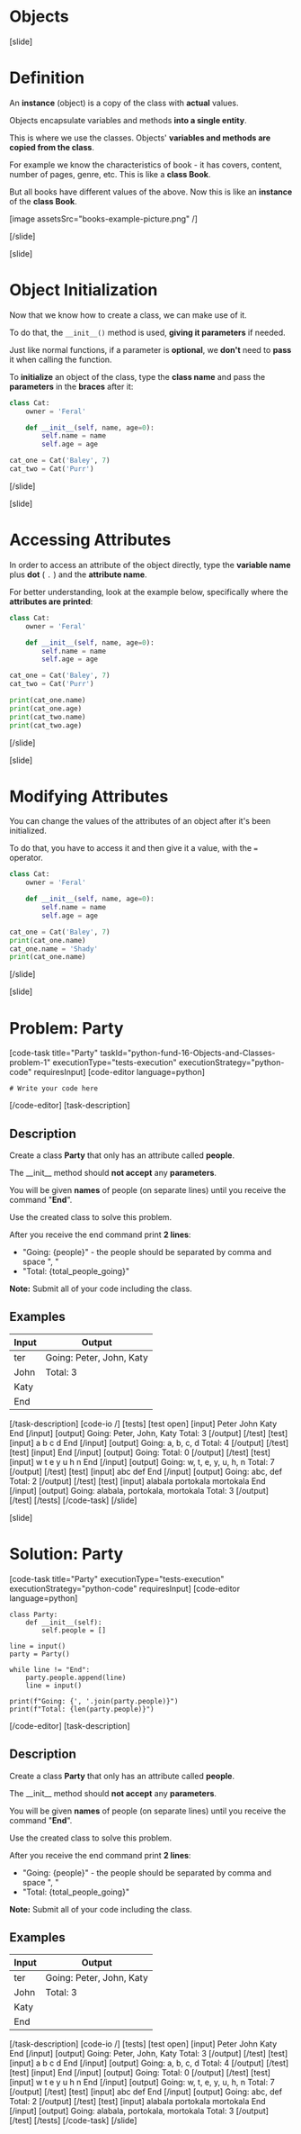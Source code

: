# Objects

[slide]
# Definition

An **instance** (object) is a copy of the class with **actual** values.

Objects encapsulate variables and methods **into a single entity**.

This is where we use the classes. Objects' **variables and methods are copied from the class**.

For example we know the characteristics of book - it has covers, content, number of pages, genre, etc. This is like a **class Book**.

But all books have different values of the above. Now this is like an **instance** of the **class Book**.

[image assetsSrc="books-example-picture.png" /]

[/slide]

[slide]
# Object Initialization

Now that we know how to create a class, we can make use of it.

To do that, the `__init__()` method is used, **giving it parameters** if needed.

Just like normal functions, if a parameter is **optional**, we **don't** need to **pass** it when calling the function.

To **initialize** an object of the class, type the **class name** and pass the **parameters** in the **braces** after it:

```python
class Cat:
    owner = 'Feral'

    def __init__(self, name, age=0):
        self.name = name
        self.age = age

cat_one = Cat('Baley', 7)
cat_two = Cat('Purr')
```

[/slide]

[slide]
# Accessing Attributes

In order to access an attribute of the object directly, type the **variable name** plus **dot** ( `.` ) and the **attribute name**.

For better understanding, look at the example below, specifically where the **attributes are printed**:

```python live
class Cat:
    owner = 'Feral'

    def __init__(self, name, age=0):
        self.name = name
        self.age = age

cat_one = Cat('Baley', 7)
cat_two = Cat('Purr')

print(cat_one.name)
print(cat_one.age)
print(cat_two.name)
print(cat_two.age)
```

[/slide]

[slide]
# Modifying Attributes

You can change the values of the attributes of an object after it's been initialized.

To do that, you have to access it and then give it a value, with the `=` operator.

```python live
class Cat:
    owner = 'Feral'

    def __init__(self, name, age=0):
        self.name = name
        self.age = age

cat_one = Cat('Baley', 7)
print(cat_one.name)
cat_one.name = 'Shady'
print(cat_one.name)
```

[/slide]

[slide]
# Problem: Party
[code-task title="Party" taskId="python-fund-16-Objects-and-Classes-problem-1" executionType="tests-execution" executionStrategy="python-code" requiresInput]
[code-editor language=python]
```
# Write your code here
```
[/code-editor]
[task-description]
## Description
Create a class **Party** that only has an attribute called **people**.

The \_\_init\_\_ method should **not accept** any **parameters**.

You will be given **names** of people (on separate lines) until you receive the command "**End**".

Use the created class to solve this problem.

After you receive the end command print **2 lines**:

 - "Going: \{people\}" - the people should be separated by comma and space ", "
 - "Total: \{total_people_going\}"

**Note:** Submit all of your code including the class.

## Examples
| **Input** | **Output** |
| --- | --- |
| ter | Going: Peter, John, Katy |
| John | Total: 3 |
| Katy |  |
| End |  |

[/task-description]
[code-io /]
[tests]
[test open]
[input]
Peter
John
Katy
End
[/input]
[output]
Going: Peter, John, Katy
Total: 3
[/output]
[/test]
[test]
[input]
a
b
c
d
End
[/input]
[output]
Going: a, b, c, d
Total: 4
[/output]
[/test]
[test]
[input]
End
[/input]
[output]
Going:
Total: 0
[/output]
[/test]
[test]
[input]
w
t
e
y
u
h
n
End
[/input]
[output]
Going: w, t, e, y, u, h, n
Total: 7
[/output]
[/test]
[test]
[input]
abc
def
End
[/input]
[output]
Going: abc, def
Total: 2
[/output]
[/test]
[test]
[input]
alabala
portokala
mortokala
End
[/input]
[output]
Going: alabala, portokala, mortokala
Total: 3
[/output]
[/test]
[/tests]
[/code-task]
[/slide]

[slide]
# Solution: Party
[code-task title="Party" executionType="tests-execution" executionStrategy="python-code" requiresInput]
[code-editor language=python]
```
class Party:
    def __init__(self):
        self.people = []

line = input()
party = Party()

while line != "End":
    party.people.append(line)
    line = input()

print(f"Going: {', '.join(party.people)}")
print(f"Total: {len(party.people)}")
```
[/code-editor]
[task-description]
## Description
Create a class **Party** that only has an attribute called **people**.

The \_\_init\_\_ method should **not accept** any **parameters**.

You will be given **names** of people (on separate lines) until you receive the command "**End**".

Use the created class to solve this problem.

After you receive the end command print **2 lines**:

 - "Going: \{people\}" - the people should be separated by comma and space ", "
 - "Total: \{total_people_going\}"

**Note:** Submit all of your code including the class.

## Examples
| **Input** | **Output** |
| --- | --- |
| ter | Going: Peter, John, Katy |
| John | Total: 3 |
| Katy |  |
| End |  |

[/task-description]
[code-io /]
[tests]
[test open]
[input]
Peter
John
Katy
End
[/input]
[output]
Going: Peter, John, Katy
Total: 3
[/output]
[/test]
[test]
[input]
a
b
c
d
End
[/input]
[output]
Going: a, b, c, d
Total: 4
[/output]
[/test]
[test]
[input]
End
[/input]
[output]
Going:
Total: 0
[/output]
[/test]
[test]
[input]
w
t
e
y
u
h
n
End
[/input]
[output]
Going: w, t, e, y, u, h, n
Total: 7
[/output]
[/test]
[test]
[input]
abc
def
End
[/input]
[output]
Going: abc, def
Total: 2
[/output]
[/test]
[test]
[input]
alabala
portokala
mortokala
End
[/input]
[output]
Going: alabala, portokala, mortokala
Total: 3
[/output]
[/test]
[/tests]
[/code-task]
[/slide]